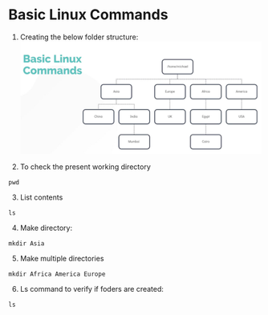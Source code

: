 # Basic Linux Commands

1. Creating the below folder structure:
![alt text](image.png)


2. To check the present working directory

```
pwd
```

3. List contents
```
ls
```

4. Make directory:
```
mkdir Asia
```

5. Make multiple directories
```
mkdir Africa America Europe
```

6. Ls command to verify if foders are created:
```
ls
```
